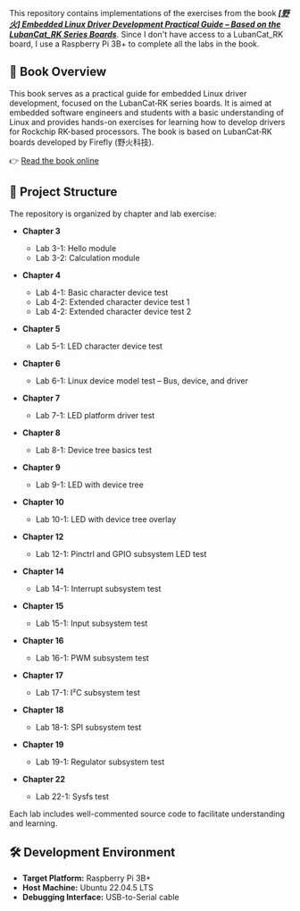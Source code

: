 This repository contains implementations of the exercises from the book
***[\[野火\] Embedded Linux Driver Development Practical Guide – Based on the LubanCat\_RK Series Boards](https://doc.embedfire.com/linux/rk356x/driver/zh/latest/index.html)***.
Since I don't have access to a LubanCat\_RK board, I use a Raspberry Pi 3B+ to complete all the labs in the book.

## 📘 Book Overview

This book serves as a practical guide for embedded Linux driver development, focused on the LubanCat‑RK series boards.
It is aimed at embedded software engineers and students with a basic understanding of Linux and provides hands-on exercises for learning how to develop drivers for Rockchip RK-based processors.
The book is based on LubanCat‑RK boards developed by Firefly (野火科技).

👉 [Read the book online](https://doc.embedfire.com/linux/rk356x/driver/zh/latest/index.html)

## 📂 Project Structure

The repository is organized by chapter and lab exercise:

* **Chapter 3**

  * Lab 3-1: Hello module
  * Lab 3-2: Calculation module
* **Chapter 4**

  * Lab 4-1: Basic character device test
  * Lab 4-2: Extended character device test 1
  * Lab 4-2: Extended character device test 2
* **Chapter 5**

  * Lab 5-1: LED character device test
* **Chapter 6**

  * Lab 6-1: Linux device model test – Bus, device, and driver
* **Chapter 7**

  * Lab 7-1: LED platform driver test
* **Chapter 8**

  * Lab 8-1: Device tree basics test
* **Chapter 9**

  * Lab 9-1: LED with device tree
* **Chapter 10**

  * Lab 10-1: LED with device tree overlay
* **Chapter 12**

  * Lab 12-1: Pinctrl and GPIO subsystem LED test
* **Chapter 14**

  * Lab 14-1: Interrupt subsystem test
* **Chapter 15**

  * Lab 15-1: Input subsystem test
* **Chapter 16**

  * Lab 16-1: PWM subsystem test
* **Chapter 17**

  * Lab 17-1: I²C subsystem test
* **Chapter 18**

  * Lab 18-1: SPI subsystem test
* **Chapter 19**

  * Lab 19-1: Regulator subsystem test
* **Chapter 22**

  * Lab 22-1: Sysfs test

Each lab includes well-commented source code to facilitate understanding and learning.

## 🛠️ Development Environment

* **Target Platform:** Raspberry Pi 3B+
* **Host Machine:** Ubuntu 22.04.5 LTS
* **Debugging Interface:** USB-to-Serial cable
